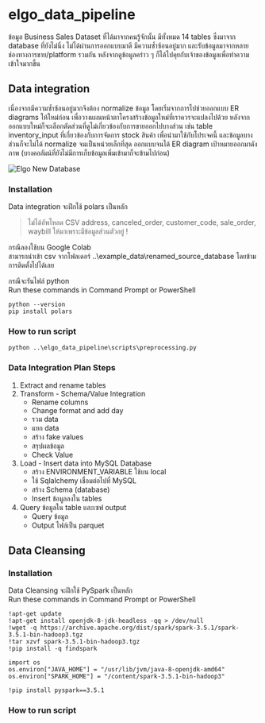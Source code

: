 # elgo_data_pipeline
ข้อมูล Business Sales Dataset ที่ได้มาจากคนรู้จักนั้น มีทั้งหมด 14 tables ซึ่งมาจาก database ที่ยังไม่นิ่ง ไม่ได้ผ่านการออกแบบมาดี มีความซ้ำซ้อนอยู่มาก และรับข้อมูลมาจากหลายช่องทางการขาย/platform รวมกัน หลังจากดูข้อมูลคร่าว ๆ ก็ได้ไปคุยกับเจ้าของข้อมูลเพื่อทำความเข้าใจมากขึ้น
## Data integration
เนื่องจากมีความซ้ำซ้อนอยู่มากจึงต้อง normalize ข้อมูล โดยเริ่มจากการไปช่วยออกแบบ ER diagrams ให้ใหม่ก่อน เพื่อวางแผนหน้าตาโครงสร้างข้อมูลใหม่ที่เราควรจะแปลงไปด้วย
หลังจากออกแบบใหม่ก็จะเลือกตัดส่วนที่ดูไม่เกี่ยวข้องกับการขายออกไปบางส่วน เช่น table inventory_input ที่เกี่ยวข้องกับการจัดการ stock สินค้า เพื่อนำมาใช้กับโปรเจคนี้ 
และข้อมูลบางส่วนก็จะไม่ได้ normalize จนเป็นหน่วยเล็กที่สุด ออกแบบจนได้ ER diagram เป้าหมายออกมาดังภาพ (บางคอลัมน์ที่ยังไม่มีการเก็บข้อมูลเพิ่มเข้ามาก็จะข้ามไปก่อน)

![Elgo New Database](https://github.com/user-attachments/assets/31200394-75e1-4885-a04d-ff861af3ec3d)

### Installation
Data integration จะฝึกใช้ polars เป็นหลัก
>ไม่ได้อัพโหลด CSV address, canceled_order, customer_code, sale_order, waybill ให้มาเพราะมีข้อมูลส่วนตัวอยู่ !

กรณีลองใช้บน Google Colab <br>
สามารถนำเข้า csv จากโฟลเดอร์ ..\example_data\renamed_source_database โดยข้ามการติดตั้งไปได้เลย

กรณีจะรันไฟล์ python<br>
Run these commands in Command Prompt or PowerShell

    python --version
    pip install polars

### How to run script
`python ..\elgo_data_pipeline\scripts\preprocessing.py`

### Data Integration Plan Steps
1. Extract and rename tables
2. Transform - Schema/Value Integration
    - Rename columns
    - Change format and add day
    - รวม data
    - แยก data
    - สร้าง fake values
    - สรุปผลข้อมูล
    - Check Value
3. Load - Insert data into MySQL Database
    - สร้าง ENVIRONMENT_VARIABLE ใช้บน local
    - ใช้ Sqlalchemy เชื่อมต่อไปที่ MySQL
    - สร้าง Schema (database)
    - Insert ข้อมูลลงใน tables
4. Query ข้อมูลใน table และเซฟ output
    - Query ข้อมูล
    - Output ไฟล์เป็น parquet

## Data Cleansing
### Installation
Data Cleansing จะฝึกใช้ PySpark เป็นหลัก<br>
Run these commands in Command Prompt or PowerShell

    !apt-get update
    !apt-get install openjdk-8-jdk-headless -qq > /dev/null
    !wget -q https://archive.apache.org/dist/spark/spark-3.5.1/spark-3.5.1-bin-hadoop3.tgz
    !tar xzvf spark-3.5.1-bin-hadoop3.tgz
    !pip install -q findspark

    import os
    os.environ["JAVA_HOME"] = "/usr/lib/jvm/java-8-openjdk-amd64"
    os.environ["SPARK_HOME"] = "/content/spark-3.5.1-bin-hadoop3"

    !pip install pyspark==3.5.1

### How to run script
